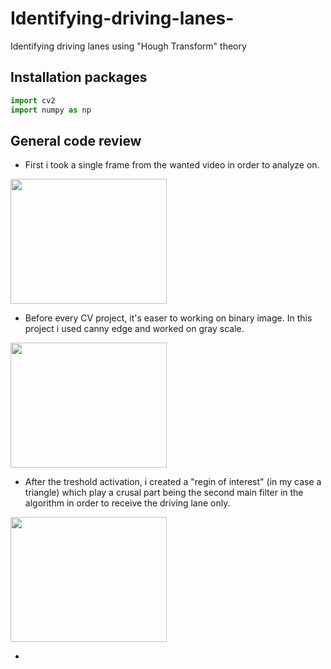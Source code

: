 # Identifying-driving-lanes-
Identifying driving lanes using "Hough Transform" theory

## Installation packages

```python
import cv2
import numpy as np
```

## General code review

- First i took a single frame from the wanted video in order to analyze on.

<img src="https://user-images.githubusercontent.com/101269937/190387214-c057423b-1352-4f03-af55-8d9f55fd5d20.jpg" width="250" height="200">

- Before every CV project, it's easer to working on binary image. In this project i used canny edge and worked on gray scale.

<img src="https://user-images.githubusercontent.com/101269937/190392105-5ff50dca-6441-48c1-974a-6ce650abe77b.jpg" width="250" height="200">

- After the treshold activation, i created a "regin of interest" (in my case a triangle) which play a crusal part being the second main filter in the algorithm in order to receive the driving lane only. 

<img src="https://user-images.githubusercontent.com/101269937/190393005-c3e54413-adfa-43ed-ad28-37e707d98a3e.jpg" width="250" height="200">

- 

